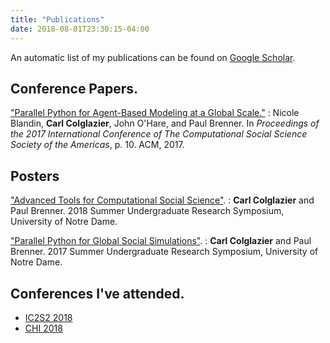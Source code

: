 ```yaml
---
title: "Publications"
date: 2018-08-01T23:30:15-04:00
---
```


An automatic list of my publications can be found on [Google Scholar](gscholar).

## Conference Papers.

["Parallel Python for Agent-Based Modeling at a Global Scale."](https://dl.acm.org/citation.cfm?id=3145588)
: Nicole Blandin, **Carl Colglazier**, John O'Hare, and Paul Brenner.
In *Proceedings of the 2017 International Conference of The Computational Social Science Society of the Americas*, p. 10. ACM, 2017.


## Posters

["Advanced Tools for Computational Social Science"][css2018-poster].
:  **Carl Colglazier** and Paul Brenner.
  2018 Summer Undergraduate Research Symposium, University of Notre
  Dame.

["Parallel Python for Global Social Simulations"][css2017-poster].
:  **Carl Colglazier** and Paul Brenner.
  2017 Summer Undergraduate Research Symposium, University of Notre
  Dame.

## Conferences I've attended.

+ [IC2S2 2018][ic2s22018]
+ [CHI 2018][chi2018]

[gscholar]: https://scholar.google.com/citations?hl=en&user=18JgozoAAAAJ&view_op=list_works&sortby=pubdate "Carl Colglazier - Google Scholar Citations"

[css2017-poster]: https://crc.nd.edu/images/docs/reu/2017/posters/Final-Final-Poster---Carl-Colglazier.png "Parallel Python for Global Social Simulations"

[css2018-poster]: https://crc.nd.edu/images/docs/reu/2018/posters/Poster---Carl-Colglazier.png "Advanced Tools for Computational Social Science"

[chi2018]: https://chi2018.acm.org/ "CHI 2018 &#8211; Engage with CHI &#8211; Montréal, Canada • April 21-26"

[ic2s22018]: https://www.kellogg.northwestern.edu/news-events/conference/ic2s2/2018.aspx "2018 International Conference on Computational Social Science"
